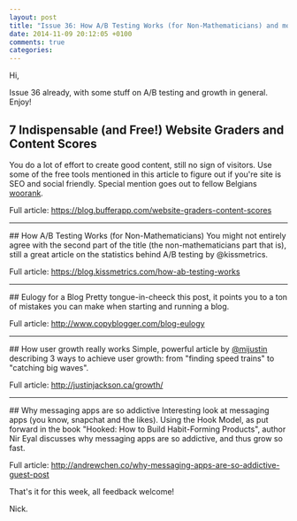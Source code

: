 ```yaml
---
layout: post
title: "Issue 36: How A/B Testing Works (for Non-Mathematicians) and more."
date: 2014-11-09 20:12:05 +0100
comments: true
categories: 
---
```

Hi,

Issue 36 already, with some stuff on A/B testing and growth in general. Enjoy!

## 7 Indispensable (and Free!) Website Graders and Content Scores
You do a lot of effort to create good content, still no sign of visitors. Use some of the free tools mentioned in this article to figure out if you're site is SEO and social friendly. Special mention goes out to fellow Belgians [woorank](http://woorank.com).

Full article: https://blog.bufferapp.com/website-graders-content-scores
<hr>
## How A/B Testing Works (for Non-Mathematicians)
You might not entirely agree with the second part of the title (the non-mathematicians part that is), still a great article on the statistics behind A/B testing by @kissmetrics.

Full article: https://blog.kissmetrics.com/how-ab-testing-works
<hr>
## Eulogy for a Blog
Pretty tongue-in-cheeck this post, it points you to a ton of mistakes you can make when starting and running a blog.  

Full article: http://www.copyblogger.com/blog-eulogy
<hr>
## How user growth really works
Simple, powerful article by <a href="https://twitter.com/intent/user?screen_name=mijustin">@mijustin</a> describing 3 ways to achieve user growth: from "finding speed trains" to "catching big waves". 

Full article: http://justinjackson.ca/growth/
<hr>
## Why messaging apps are so addictive
Interesting look at messaging apps (you know, snapchat and the likes). Using the Hook Model, as put forward in the book "Hooked: How to Build Habit-Forming Products", author Nir Eyal discusses why messaging apps are so addictive, and thus grow so fast.

Full article: http://andrewchen.co/why-messaging-apps-are-so-addictive-guest-post

That's it for this week, all feedback welcome!

Nick.